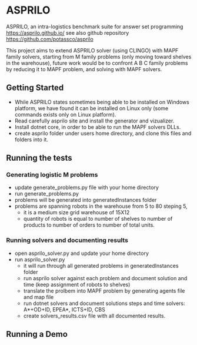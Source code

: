 # ASPRILO
ASPRILO, an intra-logistics benchmark suite for answer set programming https://asprilo.github.io/
see also github repository https://github.com/potassco/asprilo

This project aims to extend ASPRILO solver (using CLINGO) with MAPF family solvers, 
starting from M family problems (only moving toward shelves in the warehouse),
future work would be to confront A B C family problems by reducing it to MAPF problem,
and solving with MAPF solvers.

## Getting Started

* While ASPRILO states sometimes being able to be installed on Windows platform, 
  we have found it can be installed on Linux only (some commands exists only on Linux platform).
* Read carefully asprilo site and install the generator and vizualizer.
* Install dotnet core, in order to be able to run the MAPF solvers DLLs.
* create asprilo folder under users home directory, and clone this files and folders into it.
## Running the tests

### Generating logistic M problems

* update generate_problems.py file with your home directory
* run generate_problems.py
* problems will be generated into generatedInstances folder
* problems are spanning robots in the warehouse from 5 to 80 steping 5, 
  - it is a medium size grid warehouse of 15X12
  - quantity of robots is equal to number of shelves to number of products to number of orders 
    to number of total units.
    
### Running solvers and documenting results

* open asprilo_solver.py and update your home directory
* run asprilo_solver.py
  - it will run through all generated problems in generatedInstances folder
  - run asprilo solver against each problem and document solution and time 
    (keep assignment of robots to shelves)
  - translate the prolbem into MAPF problem by generating agents file and map file
  - run dotnet solvers and document solutions steps and time
  solvers: A*+OD+ID, EPEA*, ICTS+ID, CBS
  - create solvers_results.csv file with all documented results.
## Running a Demo

